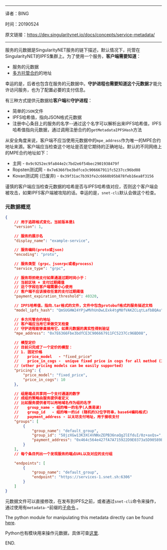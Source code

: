 ----

译者：BING

时间：20190524

原文链接：https://dev.singularitynet.io/docs/concepts/service-metadata/

----

服务的元数据是SingularityNET服务的链下描述，默认情况下，托管在SingularityNET的IPFS集群上。为了使用一个服务，**客户端需要知道**：

- 服务的元数据
- [多方托管合约](https://dev.singularitynet.io/docs/concepts/multi-party-escrow)的地址

幸运的是，后者也包含在服务的元数据中。**守护进程也需要知道这个元数据**才能允许访问服务，也为了配置必要的支付信息。

有三种方式提供元数据给**客户端**和**守护进程**：

- 简单的`JSON`文件
- IPFS哈希值，指向JSON格式元数据
- 注册中心条目上的服务的名字--通过这个名字可以解析出来IPFS哈希值，IPFS哈希值指向元数据，通过调用注册合约的`getMetadataIPFSHash`方法

从安全角度来说，客户端不应当使用元数据中的`mpe_address`作为唯一的MPE合约地址来源。客户端应当检查这个地址是否是它期待的正确地址。默认的不同网络上的MPE合约地址如下：

- 主网 - `0x9c9252ec9fa844e2c7bd2e6f54bec2901938479f`
- Ropsten测试网 - `0x7e6366fbe3bdfce3c906667911fc5237cc96bd08`
- Kovan测试网 (已废弃) - `0x39f31ac7b393fe2c6660b95b878feb16ea8f3156`

谨慎的客户端应当检查元数据的哈希是否与IPFS哈希值对应，否则这个客户端会被攻击，如果IPFS客户端被攻陷的话。幸运的是，`snet-cli`默认会做这个检查。

### 元数据概览

```json
{
  	// 用于追踪格式变化，当前版本是1
    "version": 1,
  
    // 服务的展示名
    "display_name": "example-service",
  
    // 服务编码(proto或json) 
    "encoding": "proto",
  
    // 服务类型 (grpc、jsonrpc或者process)
    "service_type": "grpc",
  
    // 服务将拒绝支付如果通道过期时间小于：
    // 当前区块 + 支付过期阈值
    // 这个字段在客户端需要小心使用
    // 客户端不应该接收任意的支付过期阈值
    "payment_expiration_threshold": 40320,
  
    // IPFS哈希值，指向.tar格式的文件，文件中包含protobuf格式的服务描述文档
    "model_ipfs_hash": "QmSUGHW24YPjwMVhUnDwLExk4tgM8fVAKZCLqtLafbBQAu",
  
    // 多方托管合约地址
    // 客户端应当用它来做交叉检查
    // 守护进程能够直接用它，如果元数据的真实性得到验证
    "mpe_address": "0x7E6366Fbe3bdfCE3C906667911FC5237Cc96BD08",
  
    // 模型定价
    // 目前只完成了一个定价的模型：
    // 1. 固定价格
    //    price_model   - "fixed_price"
    //    price_in_cogs -  unique fixed price in cogs for all method (1 AGI = 10^8 cogs)
    // (other pricing models can be easily supported)
    "pricing": {
        "price_model": "fixed_price",
        "price_in_cogs": 10
    },
  
    // 组是端点共享同一个支付通道的数字 
    // 成组的策略由服务提供者定义
    // 比如服务提供者可以用地域名作为组的名字 
    //    group_name - 组的唯一的名字(人类易读)
    //    group_id   - 组的唯一的id (随机的32位字符串，base64编码格式)
    //    payment_address - 以太坊支付地址，用于接收支付
    "groups": [
        {
            "group_name": "default_group",
            "group_id": "58jzXGw13K3XC4VNNxZEPB36naQg2lEfduI/0z+axQs=",
            "payment_address": "0x464c564e427fA7A715922D9E0373a5D90589E021"
        }
    ],
    // 每个条目列出一个发现服务的端点URL以及对应的支付组
  
    "endpoints": [
        {
            "group_name": "default_group",
            "endpoint": "https://services-1.snet.sh:6306"
        }
    ]
}
```

元数据文件可以直接修改，在发布到IPFS之前，或者通过`snet-cli`命令来操作，通过使用有`metadata-*`前缀的[子命令](http://snet-cli-docs.singularitynet.io/service.html#Sub-commands:).。

The python module for manipulating this metadata directly can be found [here](https://github.com/singnet/snet-cli/blob/master/snet_cli/mpe_service_metadata.py).

Python也有模块用来操作元数据，具体可查[这里](https://github.com/singnet/snet-cli/blob/master/snet_cli/mpe_service_metadata.py).

END.